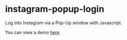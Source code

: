 instagram-popup-login
=====================

Log into Instagram via a Pop-Up window with Javascript.

You can view a demo [here](http://github.radykal.de/instagram-popup-login/).
